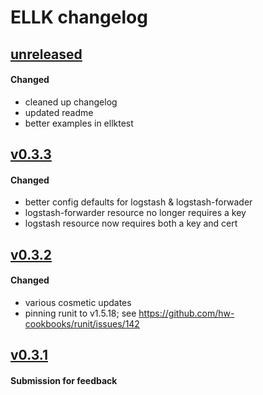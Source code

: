 # ELLK changelog

## [unreleased]
#### Changed
- cleaned up changelog
- updated readme
- better examples in ellktest

## [v0.3.3]
#### Changed
- better config defaults for logstash & logstash-forwader
- logstash-forwarder resource no longer requires a key
- logstash resource now requires both a key and cert

## [v0.3.2] 
#### Changed
- various cosmetic updates
- pinning runit to v1.5.18; see https://github.com/hw-cookbooks/runit/issues/142

## [v0.3.1] 
#### Submission for feedback

[unreleased]: https://github.com/dearing/ellk/compare/v0.3.3...HEAD
[v0.3.3]: https://github.com/dearing/ellk/compare/v0.3.2...v0.3.3
[v0.3.2]: https://github.com/dearing/ellk/compare/v0.3.1...v0.3.2
[v0.3.1]: https://github.com/dearing/ellk/compare/ac55f121fd95afcd0708c9eaeff04474ceb527fe...v0.3.1
[releases]: https://github.com/dearing/ellk/releases
[supermarket]: https://supermarket.chef.io/cookbooks/ellk
